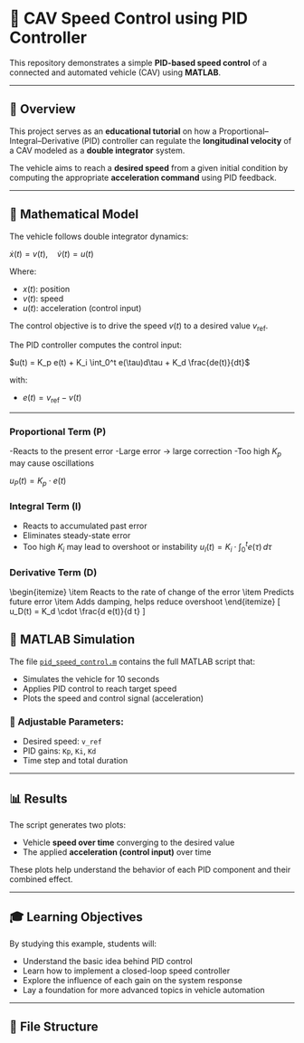 # 🚗 CAV Speed Control using PID Controller

This repository demonstrates a simple **PID-based speed control** of a connected and automated vehicle (CAV) using **MATLAB**.

---

## 📘 Overview

This project serves as an **educational tutorial** on how a Proportional–Integral–Derivative (PID) controller can regulate the **longitudinal velocity** of a CAV modeled as a **double integrator** system.

The vehicle aims to reach a **desired speed** from a given initial condition by computing the appropriate **acceleration command** using PID feedback.

---

## 📐 Mathematical Model

The vehicle follows double integrator dynamics:

$\dot{x}(t) = v(t), \quad \dot{v}(t) = u(t)$

Where:
- $x(t)$: position  
- $v(t)$: speed  
- $u(t)$: acceleration (control input)

The control objective is to drive the speed $v(t)$ to a desired value $v_{\text{ref}}$.

The PID controller computes the control input:

$u(t) = K_p e(t) + K_i \int_0^t e(\tau)d\tau + K_d \frac{de(t)}{dt}$

with:
- $e(t) = v_{\text{ref}} - v(t)$

---

### Proportional Term (P)

-Reacts to the present error
-Large error $\rightarrow$ large correction
-Too high $K_p$ may cause oscillations


$u_P(t) = K_p \cdot e(t)$

### Integral Term (I)
- Reacts to accumulated past error
- Eliminates steady-state error
- Too high $K_i$ may lead to overshoot or instability
  $u_I(t) = K_i \cdot \int_0^t e(\tau) \, d\tau$

### Derivative Term (D)
\begin{itemize}
    \item Reacts to the rate of change of the error
    \item Predicts future error
    \item Adds damping, helps reduce overshoot
\end{itemize}
\[
u_D(t) = K_d \cdot \frac{d e(t)}{d t}
\]

## 🧪 MATLAB Simulation

The file [`pid_speed_control.m`](./pid_speed_control.m) contains the full MATLAB script that:
- Simulates the vehicle for 10 seconds
- Applies PID control to reach target speed
- Plots the speed and control signal (acceleration)

### 🔧 Adjustable Parameters:
- Desired speed: `v_ref`
- PID gains: `Kp`, `Ki`, `Kd`
- Time step and total duration

---

## 📊 Results

The script generates two plots:
- Vehicle **speed over time** converging to the desired value
- The applied **acceleration (control input)** over time

These plots help understand the behavior of each PID component and their combined effect.

---

## 🎓 Learning Objectives

By studying this example, students will:
- Understand the basic idea behind PID control
- Learn how to implement a closed-loop speed controller
- Explore the influence of each gain on the system response
- Lay a foundation for more advanced topics in vehicle automation

---

## 📁 File Structure

